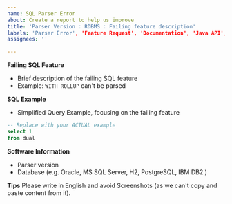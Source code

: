 ```yaml
---
name: SQL Parser Error
about: Create a report to help us improve
title: 'Parser Version : RDBMS : Failing feature description'
labels: 'Parser Error', 'Feature Request', 'Documentation', 'Java API', 'RDBMS support'
assignees: ''

---
```


**Failing SQL Feature**
- Brief description of the failing SQL feature
- Example: `WITH ROLLUP` can't be parsed

**SQL Example**
- Simplified Query Example, focusing on the failing feature
```sql
-- Replace with your ACTUAL example
select 1
from dual
```

**Software Information**
- Parser version
- Database (e.g. Oracle, MS SQL Server, H2, PostgreSQL, IBM DB2 )

**Tips**
Please write in English and avoid Screenshots (as we can't copy and paste content from it).